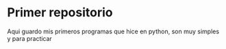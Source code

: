 # Primer repositorio
Aqui guardo mis primeros programas que hice en python, son muy simples y para practicar
